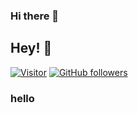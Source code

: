 ### Hi there 👋

<h2>Hey! 👋</h2>

[![Visitor](https://visitor-badge.laobi.icu/badge?page_id=Honey-10.Honey-10)](https://github.com/Honey-10) [![GitHub followers](https://img.shields.io/github/followers/Honey-10.svg?style=social&label=Follow)](https://github.com/Honey-10?tab=followers)
### hello
